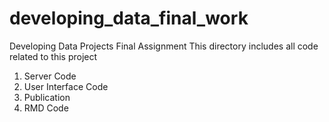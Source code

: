 # developing_data_final_work
Developing Data Projects Final Assignment
This directory includes all code related to this project
1. Server Code
2. User Interface Code
3. Publication 
4. RMD Code
